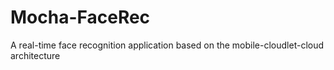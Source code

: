 Mocha-FaceRec
=============

A real-time face recognition application based on the mobile-cloudlet-cloud architecture
